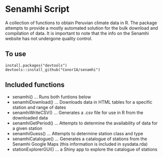Senamhi Script
==============
A collection of functions to obtain Peruvian climate data in R.
The package attempts to provide a mostly automated solution for the bulk download and compilation of data.
It is important to note that the info on the Senamhi website has not undergone quality control.

To use
------
``` {r, eval = FALSE}
install.packages("devtools")
devtools::install_github("ConorIA/senamhi")
```

Included functions
------------------
* senamhi() ... Runs both funtions below
* senamhiDownload() ... Downloads data in HTML tables for a specific station and range of dates
* senamhiWriteCSV() ... Generates a .csv file for use in R from the downloaded data
* senamhiGetPeriod() ... Attempts to determine the availability of data for a given station
* senamhiGuess() ... Attempts to determine station class and type
* senamhiCatalogue() ... Generates a catalogue of stations from the Senamhi Google Maps (this information is included in sysdata.rda)
* stationExplorerGUI() ... a Shiny app to explore the catalogue of stations
